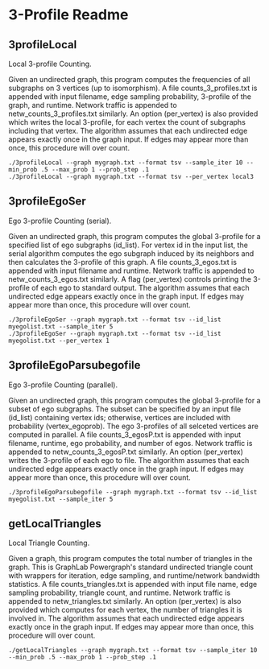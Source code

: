 # 3-Profile Readme

## 3profileLocal

Local 3-profile Counting.

Given an undirected graph, this program computes the frequencies of all subgraphs on 3 vertices (up to isomorphism). A file counts_3_profiles.txt is appended with input filename, edge sampling probability, 3-profile of the graph, and runtime. Network traffic is appended to netw_counts_3_profiles.txt similarly. An option (per_vertex) is also provided which writes the local 3-profile, for each vertex the count of subgraphs including that vertex. The algorithm assumes that each undirected edge appears exactly once in the graph input. If edges may appear more than once, this procedure will over count.

	./3profileLocal --graph mygraph.txt --format tsv --sample_iter 10 --min_prob .5 --max_prob 1 --prob_step .1
	./3profileLocal --graph mygraph.txt --format tsv --per_vertex local3


## 3profileEgoSer

Ego 3-profile Counting (serial).

Given an undirected graph, this program computes the global 3-profile for a specified list of ego subgraphs (id_list). For vertex id in the input list, the serial algorithm computes the ego subgraph induced by its neighbors and then calculates the 3-profile of this graph. A file counts_3_egos.txt is appended with input filename and runtime. Network traffic is appended to netw_counts_3_egos.txt similarly. A flag (per_vertex) controls printing the 3-profile of each ego to standard output. The algorithm assumes that each undirected edge appears exactly once in the graph input. If edges may appear more than once, this procedure will over count.

	./3profileEgoSer --graph mygraph.txt --format tsv --id_list myegolist.txt --sample_iter 5
	./3profileEgoSer --graph mygraph.txt --format tsv --id_list myegolist.txt --per_vertex 1


## 3profileEgoParsubegofile

Ego 3-profile Counting (parallel).

Given an undirected graph, this program computes the global 3-profile for a subset of ego subgraphs. The subset can be specified by an input file (id_list) containing vertex ids; otherwise, vertices are included with probability (vertex_egoprob). The ego 3-profiles of all selceted vertices are computed in parallel. A file counts_3_egosP.txt is appended with input filename, runtime, ego probability, and number of egos. Network traffic is appended to netw_counts_3_egosP.txt similarly. An option (per_vertex) writes the 3-profile of each ego to file. The algorithm assumes that each undirected edge appears exactly once in the graph input. If edges may appear more than once, this procedure will over count.

	./3profileEgoParsubegofile --graph mygraph.txt --format tsv --id_list myegolist.txt --sample_iter 5


## getLocalTriangles

Local Triangle Counting.

Given a graph, this program computes the total number of triangles in the graph. This is GraphLab Powergraph's standard undirected triangle count with wrappers for iteration, edge sampling, and runtime/network bandwidth statistics. A file counts_triangles.txt is appended with input file name, edge sampling probability, triangle count, and runtime. Network traffic is appended to netw_triangles.txt similarly. An option (per_vertex) is also provided which computes for each vertex, the number of triangles it is involved in. The algorithm assumes that each undirected edge appears exactly once in the graph input. If edges may appear more than once, this procedure will over count.

	./getLocalTriangles --graph mygraph.txt --format tsv --sample_iter 10 --min_prob .5 --max_prob 1 --prob_step .1

